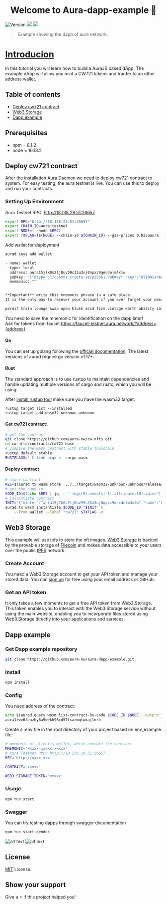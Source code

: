 <h1 align="center">Welcome to Aura-dapp-example 👋</h1>
<p>
  <img alt="Version" src="https://img.shields.io/badge/version-1.0.0-blue.svg?cacheSeconds=2592000" />
  <img src="https://img.shields.io/badge/npm-8.1.2-blue.svg" />
  <img src="https://img.shields.io/badge/node-16.13.2-blue.svg" />
</p>

> Example showing the dapp of aura network.

# [Introducion](https://github.com/aura-nw/aura-dapp-example)
In this tutorial you will learn how to build a AuraJS based dApp. The example dApp will allow you mint a CW721 tokens and tranfer to an other address wallet.

## Table of contents
* [Deploy cw721 contract](#deploy-cw721-contract)
* [Web3 Storage](#web3-storage)
* [Dapp example](#dapp-example)

## Prerequisites

- npm = 8.1.2
- node = 16.13.2

## Deploy cw721 contract
After the installation Aura Daemon we need to deploy cw721 contract to system.  For easy testing, the aura testnet is live. You can use this to deploy and run your contracts.
### Setting Up Environment
Aura Testnet RPC: http://18.138.28.51:26657
```sh
export RPC="http://18.138.28.51:26657" 
export CHAIN_ID=aura-testnet
export NODE=(--node $RPC)
export TXFLAG=(${NODE} --chain-id ${CHAIN_ID} --gas-prices 0.025uaura --gas auto --gas-adjustment 1.3)
```
Add wallet for deployment
```sh
aurad keys add wallet

- name: wallet
  type: local
  address: aura15j7k0s2lj8uv59c33u3nj0npxz9qecdelm4xlw
  pubkey: '{"@type":"/cosmos.crypto.secp256k1.PubKey","key":"AlY04ishkA5SGTXu/7ptgUIL9HffP3kAI9UKJgUfh/ni"}'
  mnemonic: ""


**Important** write this mnemonic phrase in a safe place.
It is the only way to recover your account if you ever forget your password.

permit train lounge swap upon blush acid firm vintage earth ability salt youth collect frequent twice settle often salon allow fiber permit skull hotel
```
You need to save the mnemonic for identification on the dapp later!  
Ask for tokens from faucet https://faucet-testnet.aura.network/?address={address}

#### Go  
You can set up golang following the [official documentation](https://github.com/golang/go/wiki#working-with-go). The latest versions of aurad require go version v1.17+.   
#### Rust  
The standard approach is to use rustup to maintain dependencies and handle updating multiple versions of cargo and rustc, which you will be using.  

After [install rustup tool](https://rustup.rs/) make sure you have the wasm32 target:
```
rustup target list --installed
rustup target add wasm32-unknown-unknown
```
#### Get cw721 contract:
```sh
# get the contract
git clone https://github.com/aura-nw/cw-nfts.git
cd cw-nfts/contracts/cw721-base
# compile the wasm contract with stable toolchain
rustup default stable
RUSTFLAGS='-C link-arg=-s' cargo wasm
```
#### Deploy contract
```sh
# store contract
RES=$(aurad tx wasm store  ../../target/wasm32-unknown-unknown/release/cw721_base.wasm --from wallet --node http://18.138.28.51:26657 --chain-id aura-testnet --gas-prices 0.025uaura --gas auto --gas-adjustment 1.3 -y --output json)
# get the code id
CODE_ID=$(echo $RES | jq -r '.logs[0].events[-1].attributes[0].value')
# instantiate contract
INIT='{"minter":"aura15j7k0s2lj8uv59c33u3nj0npxz9qecdelm4xlw","name":"Aura NFT","symbol":"ANFT"}'
aurad tx wasm instantiate $CODE_ID "$INIT" \
    --from wallet --label "cw721" $TXFLAG -y
```
## Web3 Storage

This example will use ipfs to store the nft images. [Web3.Storage](https://web3.storage) is backed by the provable storage of [Filecoin](https://filecoin.io) and makes data accessible to your users over the public [IPFS](https://ipfs.io/) network.  
### Create Account
You need a Web3.Storage account to get your API token and manage your stored data. You can [sign up](https://docs.web3.storage/#create-an-account) for free using your email address or GitHub.  
### Get an API token
It only takes a few moments to get a free API token from Web3.Storage. This token enables you to interact with the Web3.Storage service without using the main website, enabling you to incorporate files stored using Web3.Storage directly into your applications and services.

## Dapp example

### Get Dapp example repository
```bash
git clone https://github.com/aura-nw/aura-dapp-example.git
```
### Install

```bash 
npm install
```
### Config
You need address of the contract:
```sh
echo $(aurad query wasm list-contract-by-code $CODE_ID $NODE --output json | jq -r '.contracts[-1]')
aura1zwv6feuzhy6a9wekh96cd57lsarmqlwxajlnrh
```
Create a .env file in the root directory of your project based on env_example file:
```bash
# mnemonic of client's wallet, which execute the contract. 
MNEMONIC='xxxxx xxxxx xxxxx'
# Aura Testnet RPC: http://18.138.28.51:26657
RPC='http://xxxx:xxx'

CONTRACT='xxxxx'

WEB3_STORAGE_TOKEN='xxxxx'
```
### Usage

```bash 
npm run start
```
### Swagger 
You can try testing dapps through swagger documentation
```bash 
npm run start-gendoc
```
![alt text](https://github.com/aura-nw/docs/blob/main/static/img/dapp-example-swagger1.PNG)
![alt text](https://github.com/aura-nw/docs/blob/main/static/img/dapp-example-swagger2.PNG)

## License

[MIT](https://github.com/aura-nw/aura-dapp-example/blob/main/LICENSE) License.


## Show your support

Give a ⭐️ if this project helped you!
